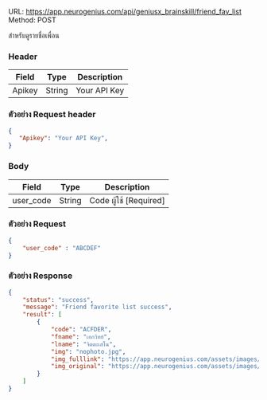 URL: https://app.neurogenius.com/api/geniusx_brainskill/friend_fav_list <br>
Method: POST <br>

สำหรับดูรายชื่อเพื่อน

### Header
| Field         | Type          | Description  |
| ------------- |---------------| -------------|
| Apikey        | String        | Your API Key |

### ตัวอย่าง Request header
```json
{
   "Apikey": "Your API Key",
}
```


### Body
| Field                 | Type          | Description             |
| -------------         |---------------| ------------------------|
| user_code             | String        | Code ผู้ใช้ [Required] |


### ตัวอย่าง Request
```json
{
    "user_code" : "ABCDEF"
}
```

### ตัวอย่าง Response
```json
{
    "status": "success",
    "message": "Friend favorite list success",
    "result": [
        {
            "code": "ACFDER",
            "fname": "เอกวิทย์",
            "lname": "จิตตะเสโน",
            "img": "nophoto.jpg",
            "img_fulllink": "https://app.neurogenius.com/assets/images/users/nophoto.jpg",
            "img_original": "https://app.neurogenius.com/assets/images/users/original/nophoto.jpg"
        }
    ]
}
```
